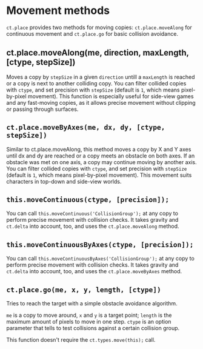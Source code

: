 # Movement methods

`ct.place` provides two methods for moving copies: `ct.place.moveAlong` for continuous movement and `ct.place.go` for basic collision avoidance.


## ct.place.moveAlong(me, direction, maxLength, [ctype, stepSize])

Moves a copy by `stepSize` in a given `direction` untill a `maxLength` is reached or a copy is next to another colliding copy. You can filter collided copies with `ctype`, and set precision with `stepSize` (default is `1`, which means pixel-by-pixel movement). This function is especially useful for side-view games and any fast-moving copies, as it allows precise movement without clipping or passing through surfaces.


## `ct.place.moveByAxes(me, dx, dy, [ctype, stepSize])`

Similar to ct.place.moveAlong, this method moves a copy by X and Y axes until dx and dy are reached
or a copy meets an obstacle on both axes. If an obstacle was met on one axis, a copy may continue
moving by another axis. You can filter collided copies with `ctype`,
and set precision with `stepSize` (default is `1`, which means pixel-by-pixel movement).
This movement suits characters in top-down and side-view worlds.


## `this.moveContinuous(ctype, [precision]);`

You can call `this.moveContinuous('CollisionGroup');` at any copy to perform precise movement with collision checks. It takes gravity and `ct.delta` into account, too, and uses the `ct.place.moveAlong` method.

## `this.moveContinuousByAxes(ctype, [precision]);`

You can call `this.moveContinuousByAxes('CollisionGroup');` at any copy to perform precise movement with collision checks. It takes gravity and `ct.delta` into account, too, and uses the `ct.place.moveByAxes` method.


## `ct.place.go(me, x, y, length, [ctype])`

Tries to reach the target with a simple obstacle avoidance algorithm.

`me` is a copy to move around, `x` and `y` is a target point; `length` is the maximum amount of pixels to move in one step. `ctype` is an option parameter that tells to test collisions against a certain collision group.

This function doesn't require the `ct.types.move(this);` call.